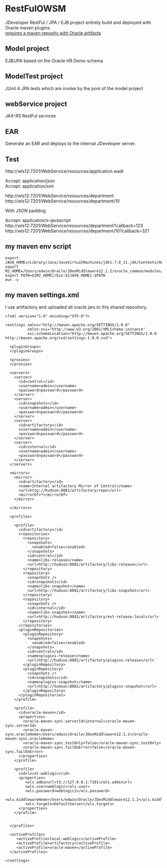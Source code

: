 RestFulOWSM
===========

JDeveloper RestFul / JPA / EJB project entirely build and deployed with Oracle maven plugins.  
[requires a maven reposity with Oracle artifacts](http://docs.oracle.com/middleware/1212/core/MAVEN/config_maven.htm#MAVEN8853) 


Model project
-------------

EJB/JPA based on the Oracle HR Demo schema

ModelTest project
-----------------

JUnit 4 JPA tests which are invoke by the pom of the model project

webService project
------------------

JAX-RS RestFul services


EAR
---

Generate an EAR and deploys to the internal JDeveloper server. 

Test
----

http://wls12:7201/WebService/resources/application.wadl  

Accept: application/json  
Accept: application/xml  

http://wls12:7201/WebService/resources/department  
http://wls12:7201/WebService/resources/department/10  

With JSON padding  

Accept: application/x-javascript  
http://wls12:7201/WebService/resources/department?callback=123  
http://wls12:7201/WebService/resources/department/10?callback=321  

 
my maven env script
-------------------

    export JAVA_HOME=/Library/Java/JavaVirtualMachines/jdk1.7.0_21.jdk/Contents/Home/jre                
    export M2_HOME=/Users/edwin/Oracle/JDevMiddleware12.1.2/oracle_common/modules/org.apache.maven_3.0.4
    export PATH=${M2_HOME}/bin:${JAVA_HOME}:$PATH                                                       
    mvn -v


my maven settings.xml
---------------------

I use artifactory and uploaded all oracle jars to this shared repository.



    <?xml version="1.0" encoding="UTF-8"?>
    
    <settings xmlns="http://maven.apache.org/SETTINGS/1.0.0" 
              xmlns:xsi="http://www.w3.org/2001/XMLSchema-instance" 
              xsi:schemaLocation="http://maven.apache.org/SETTINGS/1.0.0 http://maven.apache.org/xsd/settings-1.0.0.xsd">
    
      <pluginGroups>
      </pluginGroups>
    
      <proxies>
      </proxies>
    
      <servers>
      	<server>
          <id>central</id>
          <username>admin</username>
          <password>password</password>
        </server>
      	<server>
          <id>snapshots</id>
          <username>admin</username>
          <password>password</password>
        </server>
        <server>
          <id>artifactory</id>
          <username>admin</username>
          <password>password</password>
        </server>
        <server>
          <id>internal</id>
          <username>admin</username>
          <password>password</password>
        </server>
      </servers>
    
      <mirrors>
        <mirror>
          <id>artifactory</id>
          <name>Internal artifactory Mirror of Central</name>
          <url>http://hudson:8081/artifactory/repo</url>
          <mirrorOf>*</mirrorOf>
        </mirror>
        
      </mirrors>
      
      <profiles>
    
        <profile>
          <id>artifactory</id>
          <repositories>
            <repository>
              <snapshots>
                <enabled>false</enabled>
              </snapshots>
              <id>central</id>
              <name>libs-release</name>
              <url>http://hudson:8081/artifactory/libs-release</url>
            </repository>
            <repository>
              <snapshots />
              <id>snapshots</id>
              <name>libs-snapshot</name>
              <url>http://hudson:8081/artifactory/libs-snapshot</url>
            </repository>
            <repository>
              <snapshots />
              <id>internal</id>
              <name>libs-snapshot</name>
              <url>http://hudson:8081/artifactory/ext-release-local</url>
            </repository>
          </repositories>
          <pluginRepositories>
            <pluginRepository>
              <snapshots>
                <enabled>false</enabled>
              </snapshots>
              <id>central</id>
              <name>plugins-release</name>
              <url>http://hudson:8081/artifactory/plugins-release</url>
            </pluginRepository>
            <pluginRepository>
              <snapshots />
              <id>snapshots</id>
              <name>plugins-snapshot</name>
              <url>http://hudson:8081/artifactory/plugins-snapshot</url>
            </pluginRepository>
          </pluginRepositories>
        </profile>
    
        <profile>
          <id>oracle-maven</id>
          <properties>
            <oracle-maven-sync.serverId>internal</oracle-maven-sync.serverId>
            <oracle-maven-sync.oracleHome>/Users/edwin/Oracle/JDevMiddleware12.1.2</oracle-maven-sync.oracleHome>
            <oracle-maven-sync.testOnly>false</oracle-maven-sync.testOnly>
            <oracle-maven-sync.failOnError>false</oracle-maven-sync.failOnError>
          </properties>      
        </profile>  

        <profile>
          <id>local-weblogic</id>
          <properties>
             <wls.adminurl>t3://127.0.0.1:7101</wls.adminurl>
             <wls.user>weblogic</wls.user>
             <wls.password>weblogic1</wls.password>
             <wls.middlewareHome>/Users/edwin/Oracle/JDevMiddleware12.1.2</wls.middlewareHome>
             <wls.targets>DefaultServer</wls.targets>
          </properties>
        </profile>      
    
    
      </profiles>
    
      <activeProfiles>
         <activeProfile>local-weblogic</activeProfile>
         <activeProfile>artifactory</activeProfile>
         <activeProfile>oracle-maven</activeProfile>
      </activeProfiles>
    
    </settings>
      